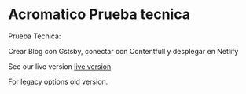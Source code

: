 # Acromatico Prueba tecnica

Prueba Tecnica:

Crear Blog con Gstsby, conectar con Contentfull y desplegar en Netlify

See our live version [live version](https://mystifying-davinci-a8c977.netlify.app/).



For legacy options [old version](https://6053f9a241f062429190e6b4--mystifying-davinci-a8c977.netlify.app/).


